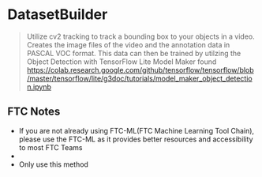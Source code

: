 # DatasetBuilder
> Utilize cv2 tracking to track a bounding box to your objects in a video. Creates the image files of the video and the annotation data in PASCAL VOC format. This data can then be trained by utilzing the Object Detection with TensorFlow Lite Model Maker found https://colab.research.google.com/github/tensorflow/tensorflow/blob/master/tensorflow/lite/g3doc/tutorials/model_maker_object_detection.ipynb
## FTC Notes
- If you are not already using FTC-ML(FTC Machine Learning Tool Chain), please use the FTC-ML as it provides better resources and accessibility to most FTC Teams
- 
- Only use this method 
